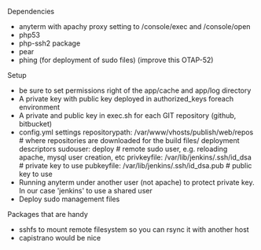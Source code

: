 Dependencies
- anyterm with apachy proxy setting to /console/exec and /console/open
- php53
- php-ssh2 package
- pear
- phing (for deployment of sudo files) (improve this OTAP-52)


Setup
- be sure to set permissions right of the app/cache and app/log directory
- A private key with public key deployed in authorized_keys foreach environment
- A private and public key in exec.sh for each GIT repository (github, bitbucket)
- config.yml settings
     repositorypath: /var/www/vhosts/publish/web/repos # where repositories are downloaded for the build files/ deployment descriptors
     sudouser: deploy # remote sudo user, e.g. reloading apache, mysql user creation, etc
     privkeyfile: /var/lib/jenkins/.ssh/id_dsa # private key to use
     pubkeyfile: /var/lib/jenkins/.ssh/id_dsa.pub # public key to use
- Running anyterm under another user (not apache) to protect private key. In our case 'jenkins' to use a shared user
- Deploy sudo management files


Packages that are handy
- sshfs to mount remote filesystem so you can rsync it with another host
- capistrano would be nice

